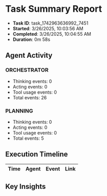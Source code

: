 # Task Summary Report

- **Task ID**: task_1742963636992_7451
- **Started**: 3/26/2025, 10:03:56 AM
- **Completed**: 3/26/2025, 10:04:55 AM
- **Duration**: 0m 58s

## Agent Activity

### ORCHESTRATOR

- Thinking events: 0
- Acting events: 0
- Tool usage events: 0
- Total events: 26

### PLANNING

- Thinking events: 0
- Acting events: 0
- Tool usage events: 0
- Total events: 5

## Execution Timeline

| Time | Agent | Event | Link |
| ---- | ----- | ----- | ---- |

## Key Insights

